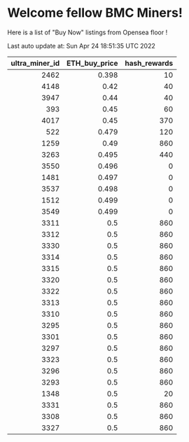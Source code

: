 # Welcome fellow BMC Miners!
Here is a list of "Buy Now" listings from Opensea floor !


Last auto update at: Sun Apr 24 18:51:35 UTC 2022


|   ultra_miner_id |   ETH_buy_price |   hash_rewards |
|-----------------:|----------------:|---------------:|
|             2462 |           0.398 |             10 |
|             4148 |           0.42  |             40 |
|             3947 |           0.44  |             40 |
|              393 |           0.45  |             60 |
|             4017 |           0.45  |            370 |
|              522 |           0.479 |            120 |
|             1259 |           0.49  |            860 |
|             3263 |           0.495 |            440 |
|             3550 |           0.496 |              0 |
|             1481 |           0.497 |              0 |
|             3537 |           0.498 |              0 |
|             1512 |           0.499 |              0 |
|             3549 |           0.499 |              0 |
|             3311 |           0.5   |            860 |
|             3312 |           0.5   |            860 |
|             3330 |           0.5   |            860 |
|             3314 |           0.5   |            860 |
|             3315 |           0.5   |            860 |
|             3320 |           0.5   |            860 |
|             3322 |           0.5   |            860 |
|             3313 |           0.5   |            860 |
|             3310 |           0.5   |            860 |
|             3295 |           0.5   |            860 |
|             3301 |           0.5   |            860 |
|             3297 |           0.5   |            860 |
|             3323 |           0.5   |            860 |
|             3296 |           0.5   |            860 |
|             3293 |           0.5   |            860 |
|             1348 |           0.5   |             20 |
|             3331 |           0.5   |            860 |
|             3308 |           0.5   |            860 |
|             3327 |           0.5   |            860 |
